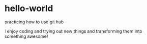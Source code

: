 # hello-world
practicing how to use git hub

I enjoy coding and trying out new things and transforming them into something awesome!
